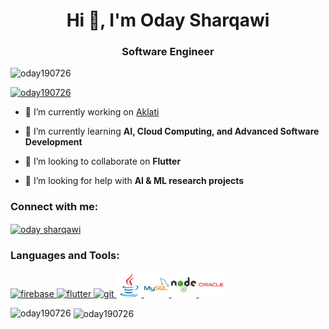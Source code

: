 <h1 align="center">Hi 👋, I'm Oday Sharqawi</h1>
<h3 align="center">Software Engineer</h3>

<p align="left"> <img src="https://komarev.com/ghpvc/?username=oday190726&label=Profile%20views&color=0e75b6&style=flat" alt="oday190726" /> </p>

<p align="left"> <a href="https://github.com/ryo-ma/github-profile-trophy"><img src="https://github-profile-trophy.vercel.app/?username=oday190726" alt="oday190726" /></a> </p>

- 🔭 I’m currently working on [Aklati](https://github.com/oday190726/Aklati)

- 🌱 I’m currently learning **AI, Cloud Computing, and Advanced Software Development**

- 👯 I’m looking to collaborate on **Flutter**

- 🤝 I’m looking for help with **AI & ML research projects**

<h3 align="left">Connect with me:</h3>
<p align="left">
<a href="https://linkedin.com/in/oday sharqawi" target="blank"><img align="center" src="https://raw.githubusercontent.com/rahuldkjain/github-profile-readme-generator/master/src/images/icons/Social/linked-in-alt.svg" alt="oday sharqawi" height="30" width="40" /></a>
</p>

<h3 align="left">Languages and Tools:</h3>
<p align="left"> <a href="https://firebase.google.com/" target="_blank" rel="noreferrer"> <img src="https://www.vectorlogo.zone/logos/firebase/firebase-icon.svg" alt="firebase" width="40" height="40"/> </a> <a href="https://flutter.dev" target="_blank" rel="noreferrer"> <img src="https://www.vectorlogo.zone/logos/flutterio/flutterio-icon.svg" alt="flutter" width="40" height="40"/> </a> <a href="https://git-scm.com/" target="_blank" rel="noreferrer"> <img src="https://www.vectorlogo.zone/logos/git-scm/git-scm-icon.svg" alt="git" width="40" height="40"/> </a> <a href="https://www.java.com" target="_blank" rel="noreferrer"> <img src="https://raw.githubusercontent.com/devicons/devicon/master/icons/java/java-original.svg" alt="java" width="40" height="40"/> </a> <a href="https://www.mysql.com/" target="_blank" rel="noreferrer"> <img src="https://raw.githubusercontent.com/devicons/devicon/master/icons/mysql/mysql-original-wordmark.svg" alt="mysql" width="40" height="40"/> </a> <a href="https://nodejs.org" target="_blank" rel="noreferrer"> <img src="https://raw.githubusercontent.com/devicons/devicon/master/icons/nodejs/nodejs-original-wordmark.svg" alt="nodejs" width="40" height="40"/> </a> <a href="https://www.oracle.com/" target="_blank" rel="noreferrer"> <img src="https://raw.githubusercontent.com/devicons/devicon/master/icons/oracle/oracle-original.svg" alt="oracle" width="40" height="40"/> </a> </p>

<p><img align="left" src="https://github-readme-stats.vercel.app/api/top-langs?username=oday190726&show_icons=true&locale=en&layout=compact" alt="oday190726" /></p>

<p>&nbsp;<img align="center" src="https://github-readme-stats.vercel.app/api?username=oday190726&show_icons=true&locale=en" alt="oday190726" /></p>
